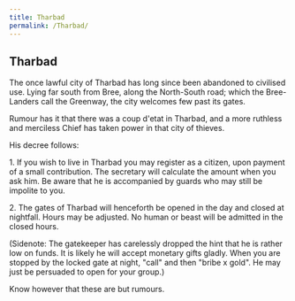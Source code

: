 ```yaml
---
title: Tharbad
permalink: /Tharbad/
---
```


## Tharbad

The once lawful city of Tharbad has long since been abandoned to
civilised use. Lying far south from Bree, along the North-South road;
which the Bree-Landers call the Greenway, the city welcomes few past its
gates.

Rumour has it that there was a coup d'etat in Tharbad, and a more
ruthless and merciless Chief has taken power in that city of thieves.

His decree follows:

1\. If you wish to live in Tharbad you may register as a citizen, upon
payment of a small contribution. The secretary will calculate the amount
when you ask him. Be aware that he is accompanied by guards who may
still be impolite to you.

2\. The gates of Tharbad will henceforth be opened in the day and closed
at nightfall. Hours may be adjusted. No human or beast will be admitted
in the closed hours.

(Sidenote: The gatekeeper has carelessly dropped the hint that he is
rather low on funds. It is likely he will accept monetary gifts gladly.
When you are stopped by the locked gate at night, "call" and then "bribe
x gold". He may just be persuaded to open for your group.)

Know however that these are but rumours.